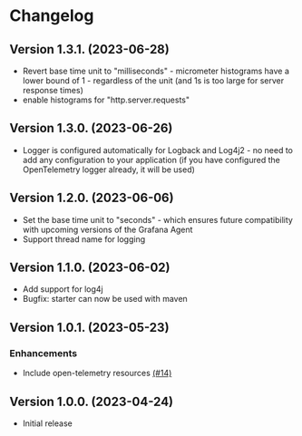 # Changelog

## Version 1.3.1. (2023-06-28)
                
* Revert base time unit to "milliseconds" - micrometer histograms have a lower bound of 1 - regardless of the unit (and 1s is too large for server response times)
* enable histograms for "http.server.requests" 

## Version 1.3.0. (2023-06-26)

* Logger is configured automatically for Logback and Log4j2 - no need to add any configuration to your application (if you have configured the OpenTelemetry logger already, it will be used)

## Version 1.2.0. (2023-06-06)

* Set the base time unit to "seconds" - which ensures future compatibility with upcoming versions of the Grafana Agent 
* Support thread name for logging 

## Version 1.1.0. (2023-06-02)

* Add support for log4j
* Bugfix: starter can now be used with maven

## Version 1.0.1. (2023-05-23)

### Enhancements

* Include open-telemetry resources [(#14)](https://github.com/grafana/grafana-opentelemetry-starter/pull/14)

## Version 1.0.0. (2023-04-24)

* Initial release
